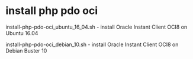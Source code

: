 # install php pdo oci

install-php-pdo-oci_ubuntu_16_04.sh - install Oracle Instant Client OCI8 on Ubuntu 16.04

install-php-pdo-oci_debian_10.sh - install Oracle Instant Client OCI8 on Debian Buster 10
